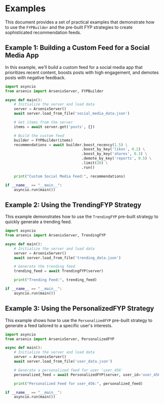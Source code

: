 # Examples

This document provides a set of practical examples that demonstrate how to use the `FYPBuilder` and the pre-built FYP strategies to create sophisticated recommendation feeds.

## Example 1: Building a Custom Feed for a Social Media App

In this example, we'll build a custom feed for a social media app that prioritizes recent content, boosts posts with high engagement, and demotes posts with negative feedback.

```python
import asyncio
from arsenix import ArsenixServer, FYPBuilder

async def main():
    # Initialize the server and load data
    server = ArsenixServer()
    await server.load_from_file('social_media_data.json')

    # Get items from the server
    items = await server.get('posts', {})

    # Build the custom feed
    builder = FYPBuilder(items)
    recommendations = await builder.boost_recency(1.5) \
                                   .boost_by_key('likes', 0.2) \
                                   .boost_by_key('shares', 0.3) \
                                   .demote_by_key('reports', 0.5) \
                                   .limit(20) \
                                   .run()

    print("Custom Social Media Feed:", recommendations)

if __name__ == "__main__":
    asyncio.run(main())
```

## Example 2: Using the TrendingFYP Strategy

This example demonstrates how to use the `TrendingFYP` pre-built strategy to quickly generate a trending feed.

```python
import asyncio
from arsenix import ArsenixServer, TrendingFYP

async def main():
    # Initialize the server and load data
    server = ArsenixServer()
    await server.load_from_file('trending_data.json')

    # Generate the trending feed
    trending_feed = await TrendingFYP(server)

    print("Trending Feed:", trending_feed)

if __name__ == "__main__":
    asyncio.run(main())
```

## Example 3: Using the PersonalizedFYP Strategy

This example shows how to use the `PersonalizedFYP` pre-built strategy to generate a feed tailored to a specific user's interests.

```python
import asyncio
from arsenix import ArsenixServer, PersonalizedFYP

async def main():
    # Initialize the server and load data
    server = ArsenixServer()
    await server.load_from_file('user_data.json')

    # Generate a personalized feed for user 'user_456'
    personalized_feed = await PersonalizedFYP(server, user_id='user_456')

    print("Personalized Feed for user_456:", personalized_feed)

if __name__ == "__main__":
    asyncio.run(main())
```